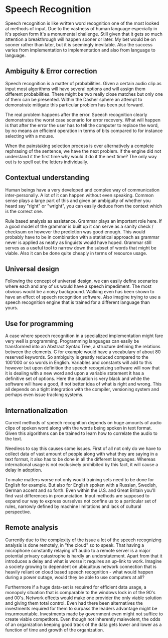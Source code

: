 # Speech Recognition
Speech recognition is like written  word recognition one of the most looked at methods of input. Due to the vastness of human language especially in it's spoken form it's a monumental challenge. Still given that it gets so much attention a breakthrough will happen sooner or later.  My bet  would be on  sooner rather than  later, but it is seemingly inevitable. Also the success varies from implementation  to implementation and also from language to language.

## Ambiguity & Error correction
Speech recognition is a matter of probabilities. Given a certain audio clip as input most algorithms will have several options and will assign them different probabilities. There might be two really close matches but only one of them can be presented. Within the Dasher sphere an attempt  to demonstrate mitigate this particular problem has been put forward. 

The real problem happens after the error. Speech recognition clearly demonstrates the worst case scenario for error recovery. What will happen is that after the error the user has to tell the computer to replace the word,  by no means an efficient operation  in terms of bits compared to for instance selecting  with a mouse.  

When the painstaking selection process is over alternatively a complete rephrasing of the sentence, we have the next problem. If the engine did not understand it the first time why would it do it the next time? The only way out is to spell out the letters individually.

## Contextual understanding
Human beings have a very developed and complex way of communication  inter-personally. A lot of it can happen without even speaking. Common sense plays a large part of this and given an ambiguity of whether you heard say "right" or "wright",  you can easily deduce from the context which is the correct  one.  

Rule based analysis as assistance. Grammar plays an important role here. If a good model of the grammar is built up it can serve as a sanity check / checksum on however the prediction was good enough. This would probably have to be in combination with a statistical approach as grammar never is applied as neatly as linguists would have hoped. Grammar still serves as a useful tool to narrow down the subset of words that might be viable. Also it can be done quite cheaply in terms of resource usage.

## Universal design
Following the concept of universal design, we can easily define scenarios where each and any of us would have a speech impediment. The most obvious would be a noisy background. Walking even has been shown to have an effect of speech recognition software. Also imagine trying to use   a  speech recognition engine that is trained for a different language than yours.

## Use for programming
A case where speech recognition in a specialized implementation might fare very well is programming. Programming languages can easily be transformed into an Abstract Syntax Tree, a structure defining the relations between the elements. C for example would have a vocabulary of about 80 reserved  keywords.  So ambiguity is  greatly reduced  compared  to the 100'000 or so words in English. Variables and constants will add to this however but upon definition the speech recognizing software will now that it is dealing with a new word  and upon a variable statement it has a definitive set of options. Here the situation is very black and white the software will have a good, if not better idea of  what is right and wrong. This all depends on a tight integration with the compiler, versioning system and perhaps even issue tracking systems.

## Internationalization
Current methods of speech recognition depends on huge amounts of audio clips of spoken word along with the words being spoken in text format.   Given this algorithms can be trained to learn how to correlate the audio to the text. 

Needless to say this causes some issues. First of all not only do we have to collect data of vast amount of people along with what they are saying in a text format, it also has to be done in all the different  languages. Whereas international usage is not exclusively prohibited by this fact, it will cause a delay in adoption.  

To make matters worse not only  would  training sets need to be done for English for  example.  But also for English spoken with a Russian,  Swedish, German accent and so forth. Even within the U.S. and  Great Britain you'll find  vast differences in  pronunciation. Input methods are  supposed to expand our way to express  ourselves not confine us to a particular set of rules, narrowly defined by machine limitations and lack of cultural perspective.

## Remote analysis
Currently due to the complexity of the issue a lot of the speech recognizing analysis is done remotely, in  "the cloud" so to speak. That having a microphone constantly relaying off audio to a remote server is a major potential  privacy catastrophe is  hardly an understatement. Apart from that it introduces a delay and what is worse it requires an up-link to work. Imagine a society growing to dependent on  ubiquitous network connection that is heavily reliant on cloud based speech recognition  - what would happen during a power outage, would they be able to use computers at all?

Furthermore if a huge data-set is required for efficient data usage, a monopoly situation that is comparable to the windows lock in of the 90's and 00's. Network effects would make one provider the only viable solution and giving them total control. Even had there been alternatives the investments required for them to surpass the leaders  advantage might be insurmountable. Investments made by government even might not suffice to create viable competitors. Even though not inherently malevolent, the odds of an organization keeping good track of the data gets lower and lower as a function of time and growth of the organization. 
